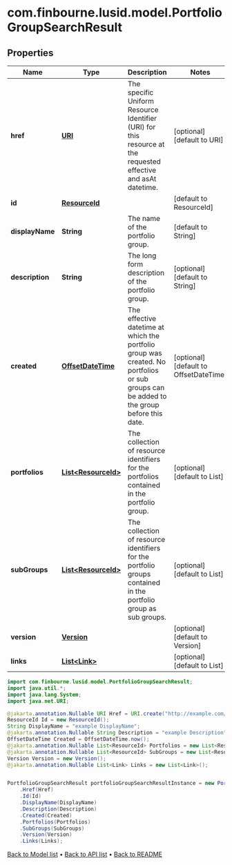 # com.finbourne.lusid.model.PortfolioGroupSearchResult

## Properties

Name | Type | Description | Notes
------------ | ------------- | ------------- | -------------
**href** | [**URI**](URI.md) | The specific Uniform Resource Identifier (URI) for this resource at the requested effective and asAt datetime. | [optional] [default to URI]
**id** | [**ResourceId**](ResourceId.md) |  | [default to ResourceId]
**displayName** | **String** | The name of the portfolio group. | [default to String]
**description** | **String** | The long form description of the portfolio group. | [optional] [default to String]
**created** | [**OffsetDateTime**](OffsetDateTime.md) | The effective datetime at which the portfolio group was created. No portfolios or sub groups can be added to the group before this date. | [optional] [default to OffsetDateTime]
**portfolios** | [**List&lt;ResourceId&gt;**](ResourceId.md) | The collection of resource identifiers for the portfolios contained in the portfolio group. | [optional] [default to List<ResourceId>]
**subGroups** | [**List&lt;ResourceId&gt;**](ResourceId.md) | The collection of resource identifiers for the portfolio groups contained in the portfolio group as sub groups. | [optional] [default to List<ResourceId>]
**version** | [**Version**](Version.md) |  | [optional] [default to Version]
**links** | [**List&lt;Link&gt;**](Link.md) |  | [optional] [default to List<Link>]

```java
import com.finbourne.lusid.model.PortfolioGroupSearchResult;
import java.util.*;
import java.lang.System;
import java.net.URI;

@jakarta.annotation.Nullable URI Href = URI.create("http://example.com/Href");
ResourceId Id = new ResourceId();
String DisplayName = "example DisplayName";
@jakarta.annotation.Nullable String Description = "example Description";
OffsetDateTime Created = OffsetDateTime.now();
@jakarta.annotation.Nullable List<ResourceId> Portfolios = new List<ResourceId>();
@jakarta.annotation.Nullable List<ResourceId> SubGroups = new List<ResourceId>();
Version Version = new Version();
@jakarta.annotation.Nullable List<Link> Links = new List<Link>();


PortfolioGroupSearchResult portfolioGroupSearchResultInstance = new PortfolioGroupSearchResult()
    .Href(Href)
    .Id(Id)
    .DisplayName(DisplayName)
    .Description(Description)
    .Created(Created)
    .Portfolios(Portfolios)
    .SubGroups(SubGroups)
    .Version(Version)
    .Links(Links);
```


[Back to Model list](../README.md#documentation-for-models) &#8226; [Back to API list](../README.md#documentation-for-api-endpoints) &#8226; [Back to README](../README.md)
